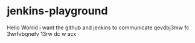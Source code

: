 # jenkins-playground
Hello Worrld
i want the github and jenkins to communicate
qevdbj3mw  fc
3wrfvbqnefv
13rw  dc w  acx 
